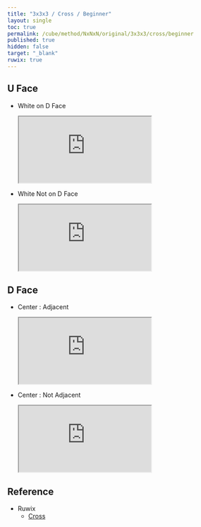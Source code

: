 ```yaml
---
title: "3x3x3 / Cross / Beginner"
layout: single
toc: true
permalink: /cube/method/NxNxN/original/3x3x3/cross/beginner
published: true
hidden: false
target: "_blank"
ruwix: true
---
```


<head>
  <base target = "{{page.target}}">
</head>



## U Face

- White on D Face

  <iframe
    src = "https://ruwix.com/widget/3d/?alg=F2'&colored=U%20FD&setupmoves=F2&hover=9&speed=500&flags=canvas"
  ></iframe>
  <div
    class = "roofpig"
    data-config = "alg=F2'|colored=U FD|setupmoves=F2|hover=9|speed=500|flags=canvas"
  ></div>

- White Not on D Face

  <iframe
    src = "https://ruwix.com/widget/3d/?alg=R%20F'&colored=U%20FD&setupmoves=F2&hover=9&speed=500&flags=canvas"
  ></iframe>



## D Face

- Center : Adjacent

  <iframe
    src = "https://ruwix.com/widget/3d/?alg=F2&colored=U%20F%20FD&hover=9&speed=500&flags=canvas"
  ></iframe>

- Center : Not Adjacent

  <iframe
    src = "https://ruwix.com/widget/3d/?alg=U%20F2&colored=U%20F%20FD&hover=9&speed=500&flags=canvas"
  ></iframe>



## Reference

- Ruwix
  - [Cross](https://ruwix.com/the-rubiks-cube/how-to-solve-the-rubiks-cube-beginners-method/step-1-first-layer-edges/)
